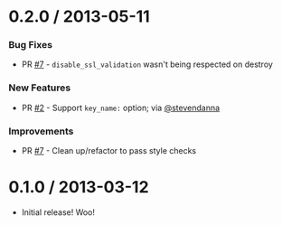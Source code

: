 # 0.2.0 / 2013-05-11

### Bug Fixes

* PR [#7][] - `disable_ssl_validation` wasn't being respected on destroy

### New Features

* PR [#2][] - Support `key_name:` option; via [@stevendanna][]

### Improvements

* PR [#7][] - Clean up/refactor to pass style checks


# 0.1.0 / 2013-03-12

* Initial release! Woo!

[#7]: https://github.com/RoboticCheese/kitchen-openstack/pull/7
[#2]: https://github.com/RoboticCheese/kitchen-openstack/pull/2

[@stevendanna]: https://github.com/stevendanna
